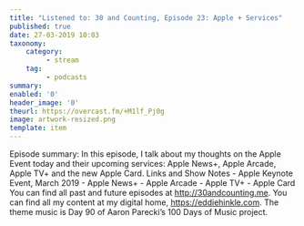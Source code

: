 ```yaml
---
title: "Listened to: 30 and Counting, Episode 23: Apple + Services"
published: true
date: 27-03-2019 10:03
taxonomy:
    category:
         - stream
    tag:
         - podcasts
summary:
enabled: '0'
header_image: '0'
theurl: https://overcast.fm/+M1lf_Pj0g
image: artwork-resized.png
template: item
---
```

 
Episode summary: In this episode, I talk about my thoughts on the Apple Event today and their upcoming services: Apple News+, Apple Arcade, Apple TV+ and the new Apple Card. Links and Show Notes - Apple Keynote Event, March 2019 - Apple News+ - Apple Arcade - Apple TV+ - Apple Card You can find all past and future episodes at http://30andcounting.me. You can find all my content at my digital home, https://eddiehinkle.com. The theme music is Day 90 of Aaron Parecki’s 100 Days of Music project.
